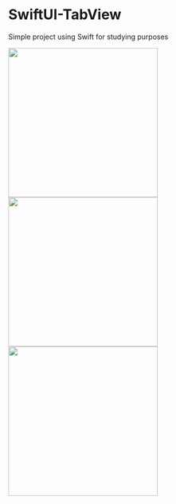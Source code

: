 # SwiftUI-TabView
Simple project using Swift for studying purposes 

<p>
  <img src="https://user-images.githubusercontent.com/13970098/128616795-d4098f3c-2703-47a3-a24a-26141eee8984.png" width="300" />
  <img src="https://user-images.githubusercontent.com/13970098/128616796-fde8f713-fb7a-4c03-9d93-c086f4febbb0.png" width="300" />
  <img src="https://user-images.githubusercontent.com/13970098/128616798-da24aa8c-9812-4a7e-923e-f55096ea02a1.png" width="300" />
</p>
